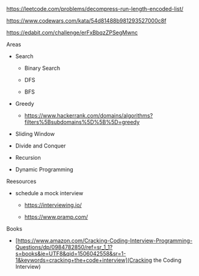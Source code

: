 https://leetcode.com/problems/decompress-run-length-encoded-list/

https://www.codewars.com/kata/54d81488b981293527000c8f

https://edabit.com/challenge/erFxBbqzZPSegMwnc

Areas

- Search

  - Binary Search

  - DFS

  - BFS

- Greedy

  - https://www.hackerrank.com/domains/algorithms?filters%5Bsubdomains%5D%5B%5D=greedy

- Sliding Window

- Divide and Conquer

- Recursion

- Dynamic Programming

Reesources

- schedule a mock interview

  - https://interviewing.io/

  - https://www.pramp.com/

Books

- [https://www.amazon.com/Cracking-Coding-Interview-Programming-Questions/dp/0984782850/ref=sr_1_1?s=books&ie=UTF8&qid=1506042558&sr=1-1&keywords=cracking+the+code+interview](Cracking the Coding Interview)
